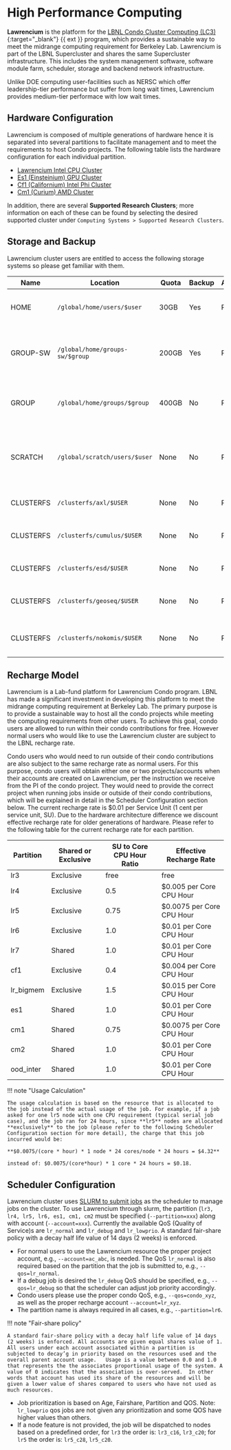 # **High Performance Computing**

**Lawrencium** is the platform for the [LBNL Condo Cluster Computing (LC3)](https://it.lbl.gov/service/scienceit/high-performance-computing/lrc/computing-on-lawrencium/condo-cluster-service/){:target="_blank"} {{ ext }} program, which provides a sustainable way to meet the midrange computing requirement for Berkeley Lab. Lawrencium is part of the LBNL Supercluster and shares the same Supercluster infrastructure. This includes the system management software, software module farm, scheduler, storage and backend network infrastructure.

Unlike DOE computing user-facilities such as NERSC which offer leadership-tier performance but suffer from long wait times, Lawrencium provides medium-tier performace with low wait times.

## Hardware Configuration

Lawrencium is composed of multiple generations of hardware hence it is separated into several partitions to facilitate management and to meet the requirements to host Condo projects. The following table lists the hardware configuration for each individual partition.

* [Lawrencium Intel CPU Cluster](systems/lawrencium.md#lawrencium-linux-cluster)
* [Es1 (Einsteinium) GPU Cluster](systems/einsteinium.md#es1-einsteinium-gpu-cluster)
* [Cf1 (Californium) Intel Phi Cluster](systems/lawrencium.md#cf1-californium-intel-phi-cluster)
* [Cm1 (Curium) AMD Cluster](systems/lawrencium.md#cm1-curium-amd-cluster)

In addition, there are several **Supported Research Clusters**; more information on each of these can be found by selecting the desired supported cluster under `Computing Systems > Supported Research Clusters`.

## Storage and Backup

Lawrencium cluster users are entitled to access the following storage systems so please get familiar with them.

| Name | Location | Quota | Backup | Allocation | Description |
| ---- | -------- | ----- | ------ | ---------- | ----------- |
| HOME | `/global/home/users/$user` | 30GB | Yes | Per User | Home directory for permanant data storage |
| GROUP-SW | `/global/home/groups-sw/$group` | 200GB | Yes | Per Group | Group directory for software and data sharing with backup |
| GROUP | `/global/home/groups/$group` | 400GB | No | Per Group | Group directory for data sharing without backup |
| SCRATCH | `/global/scratch/users/$user` | None | No | Per User | Scratch directory with Lustre high performance parallel file system |
| CLUSTERFS | `/clusterfs/axl/$USER` | None | No | Per User | Private storage for AXL condo | 
| CLUSTERFS | `/clusterfs/cumulus/$USER` | None | No | Per User | Private storage for CUMULUS condo | 
| CLUSTERFS | `/clusterfs/esd/$USER` | None | No | Per User | Private storage for ESD condo | 
| CLUSTERFS | `/clusterfs/geoseq/$USER` | None | No | Per User | Private storage for CO2SEQ condo | 
| CLUSTERFS | `/clusterfs/nokomis/$USER` | None | No | Per User | Private storage for NOKOMIS condo | 


## Recharge Model

Lawrencium is a Lab-fund platform for Lawrencium Condo program. LBNL has made a significant investment in developing this platform to meet the midrange computing requirement at Berkeley Lab. The primary purpose is to provide a sustainable way to host all the condo projects while meeting the computing requirements from other users. To achieve this goal, condo users are allowed to run within their condo contributions for free. However normal users who would like to use the Lawrencium cluster are subject to the LBNL recharge rate. 

Condo users who would need to run outside of their condo contributions are also subject to the same recharge rate as normal users. For this purpose, condo users will obtain either one or two projects/accounts when their accounts are created on Lawrencium, per the instruction we receive from the PI of the condo project. They would need to provide the correct project when running jobs inside or outside of their condo contributions, which will be explained in detail in the Scheduler Configuration section below. The current recharge rate is $0.01 per Service Unit (1 cent per service unit, SU). Due to the hardware architecture difference we discount effective recharge rate for older generations of hardware. Please refer to the following table for the current recharge rate for each partition.

| Partition | Shared or Exclusive | SU to Core CPU Hour Ratio | Effective Recharge Rate | 
| --------- | ----- | ------------------------- | ----------------------- |
| lr3       | Exclusive   | free                      | free |
| lr4       | Exclusive   | 0.5                       | $0.005 per Core CPU Hour |
| lr5       | Exclusive   | 0.75                      | $0.0075 per Core CPU Hour |
| lr6       | Exclusive   | 1.0                       | $0.01 per Core CPU Hour |
| lr7       | Shared    | 1.0                       | $0.01 per Core CPU Hour | 
| cf1       | Exclusive    | 0.4                       | $0.004 per Core CPU Hour |
| lr_bigmem | Exclusive     | 1.5                       | $0.015 per Core CPU Hour |
| es1       | Shared    | 1.0                       | $0.01 per Core CPU Hour |
| cm1       | Shared    | 0.75                      | $0.0075 per Core CPU Hour |
| cm2       | Shared     | 1.0                       | $0.01 per Core CPU Hour |
| ood_inter | Shared     | 1.0                       | $0.01 per Core CPU Hour | 

!!! note "Usage Calculation"

    The usage calculation is based on the resource that is allocated to the job instead of the actual usage of the job. For example, if a job asked for one lr5 node with one CPU requirement (typical serial job case), and the job ran for 24 hours, since **lr5** nodes are allocated **exclusively** to the job (please refer to the following Scheduler Configuration section for more detail), the charge that this job incurred would be: 
    
    **$0.0075/(core * hour) * 1 node * 24 cores/node * 24 hours = $4.32**
    
    instead of: $0.0075/(core*hour) * 1 core * 24 hours = $0.18.

## Scheduler Configuration 

Lawrencium cluster uses [SLURM to submit jobs](running/slurm-overview.md) as the scheduler to manage jobs on the cluster. To use Lawrencium through slurm, the partition (`lr3, lr4, lr5, lr6, es1, cm1, cm2` must be specified (`--partition=xxx`) along with account (`--account=xxx`). Currently the available QoS (Quality of Service)s are `lr_normal` and `lr_debug` and `lr_lowprio`. A standard fair-share policy with a decay half life value of 14 days (2 weeks) is enforced.

* For normal users to use the Lawrencium resource the proper project account, e.g., `--account=ac_abc`, is needed. The QoS `lr_normal` is also required based on the partition that the job is submitted to, e.g., `--qos=lr_normal`.
* If a debug job is desired the `lr_debug` QoS should be specified, e.g., `--qos=lr_debug` so that the scheduler can adjust job priority accordingly.
* Condo users please use the proper condo QoS, e.g., `--qos=condo_xyz`, as well as the proper recharge account `--account=lr_xyz`.
* The partition name is always required in all cases, e.g., `--partition=lr6`.


!!! note "Fair-share policy" 

    A standard fair-share policy with a decay half life value of 14 days (2 weeks) is enforced. All accounts are given equal shares value of 1.  All users under each account associated within a partition is subjected to decay’g in priority based on the resources used and the overall parent account usage.   Usage is a value between 0.0 and 1.0 that represents the the associates proportional usage of the system. A value of 0 indicates that the association is over-served.  In other words that account has used its share of the resources and will be given a lower value of shares compared to users who have not used as much resources.

* Job prioritization is based on Age, Fairshare, Partition and QOS. Note: `lr_lowprio` qos jobs are not given any prioritization and some QOS have higher values than others.
* If a node feature is not provided, the job will be dispatched to nodes based on a predefined order, for `lr3` the order is: `lr3_c16`, `lr3_c20`; for `lr5` the order is: `lr5_c28`, `lr5_c20`.
